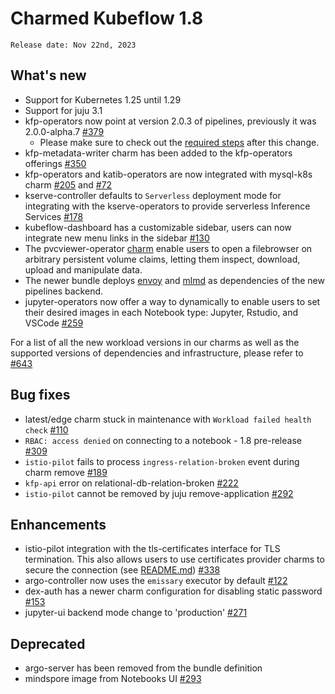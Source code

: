 
# Charmed Kubeflow 1.8

```{note}
Release date: Nov 22nd, 2023
```

## What's new
* Support for Kubernetes 1.25 until 1.29
* Support for juju 3.1
* kfp-operators now point at version 2.0.3 of pipelines, previously it was 2.0.0-alpha.7 [#379](https://github.com/canonical/kfp-operators/pull/379)  
  * Please make sure to check out the [required steps](https://discourse.charmhub.io/t/kfp-charms-from-charmed-kubeflow-1-7-migrated-to-channel-2-0-alpha-7/12381) after this change.
* kfp-metadata-writer charm has been added to the kfp-operators offerings [#350](https://github.com/canonical/kfp-operators/pull/350)
* kfp-operators and katib-operators are now integrated with mysql-k8s charm [#205](https://github.com/canonical/kfp-operators/pull/205) and [#72](https://github.com/canonical/katib-operators/pull/72)
* kserve-controller defaults to `Serverless` deployment mode for integrating with the kserve-operators to provide serverless Inference Services [#178](https://github.com/canonical/kserve-operators/pull/178)
* kubeflow-dashboard has a customizable sidebar, users can now integrate new menu links in the sidebar [#130](https://github.com/canonical/kubeflow-dashboard-operator/pull/130)
* The pvcviewer-operator [charm](https://github.com/canonical/pvcviewer-operator) enable users to open a filebrowser on arbitrary persistent volume claims, letting them inspect, download, upload and manipulate data.
* The newer bundle deploys [envoy](https://github.com/canonical/envoy-operator) and [mlmd](https://github.com/canonical/mlmd-operator) as dependencies of the new pipelines backend.
* jupyter-operators now offer a way to dynamically to enable users to set their desired images in each Notebook type: Jupyter, Rstudio, and VSCode [#259](https://github.com/canonical/notebook-operators/pull/259)

For a list of all the new workload versions in our charms as well as the supported versions of dependencies and infrastructure, please refer to [#643](https://github.com/canonical/bundle-kubeflow/issues/643)

## Bug fixes
* latest/edge charm stuck in maintenance with `Workload failed health check` [#110](https://github.com/canonical/admission-webhook-operator/issues/110)
* `RBAC: access denied` on connecting to a notebook - 1.8 pre-release [#309](https://github.com/canonical/notebook-operators/issues/309)
* `istio-pilot` fails to process `ingress-relation-broken` event during charm remove [#189](https://github.com/canonical/istio-operators/issues/189)
* `kfp-api` error on relational-db-relation-broken [#222](https://github.com/canonical/kfp-operators/issues/222)
* `istio-pilot` cannot be removed by juju remove-application [#292](https://github.com/canonical/istio-operators/issues/292)

## Enhancements
* istio-pilot integration with the tls-certificates interface for TLS termination. This also allows users to use certificates provider charms to secure the connection (see [README.md](https://github.com/canonical/istio-operators/tree/main/charms/istio-pilot#enable-tls-ingress-gateway-for-a-single-host)) [#338](https://github.com/canonical/istio-operators/pull/338)
* argo-controller now uses the `emissary` executor by default [#122](https://github.com/canonical/argo-operators/pull/122)
* dex-auth has a newer charm configuration for disabling static password [#153](https://github.com/canonical/dex-auth-operator/pull/153)
* jupyter-ui backend mode change to 'production' [#271](https://github.com/canonical/notebook-operators/pull/271)

## Deprecated
* argo-server has been removed from the bundle definition
* mindspore image from Notebooks UI [#293](https://github.com/canonical/notebook-operators/pull/293)


